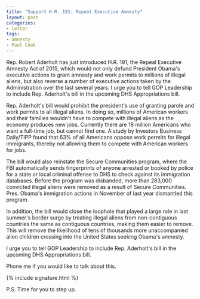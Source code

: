 ```yaml
---
title: "Support H.R. 191: Repeal Executive Amnesty"
layout: post
categories:
- letter
tags:
- amnesty
- Paul Cook
---
```


Rep. Robert Aderholt has just introduced H.R. 191, the Repeal Executive Amnesty Act of 2015, which would not only defund President Obama's executive actions to grant amnesty and work permits to millions of illegal aliens, but also reverse a number of executive actions taken by the Administration over the last several years. I urge you to tell GOP Leadership to include Rep. Aderholt's bill in the upcoming DHS Appropriations bill.

Rep. Aderholt's bill would prohibit the president's use of granting parole and work permits to all illegal aliens. In doing so, millions of American workers and their families wouldn't have to compete with illegal aliens as the economy produces new jobs. Currently there are 18 million Americans who want a full-time job, but cannot find one. A study by Investors Business Daily/TIPP found that 63% of all Americans oppose work permits for illegal immigrants, thereby not allowing them to compete with American workers for jobs.

The bill would also reinstate the Secure Communities program, where the FBI automatically sends fingerprints of anyone arrested or booked by police for a state or local criminal offense to DHS to check against its immigration databases. Before the program was disbanded, more than 283,000 convicted illegal aliens were removed as a result of Secure Communities. Pres. Obama's immigration actions in November of last year dismantled this program.

In addition, the bill would close the loophole that played a large role in last summer's border surge by treating illegal aliens from non-contiguous countries the same as contiguous countries, making them easier to remove. This will remove the likelihood of tens of thousands more unaccompanied alien children crossing into the United States seeking Obama's amnesty.

I urge you to tell GOP Leadership to include Rep. Aderholt's bill in the upcoming DHS Appropriations bill.

Phone me if you would like to talk about this.

{% include signature.html %}

P.S. Time for you to step up.